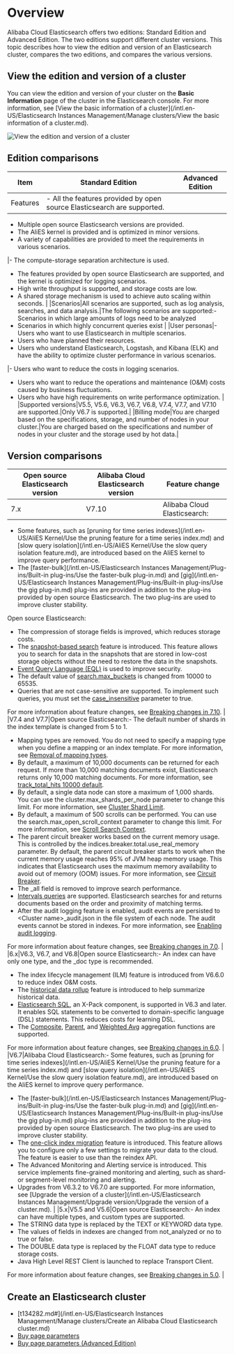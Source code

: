 # Overview

Alibaba Cloud Elasticsearch offers two editions: Standard Edition and Advanced Edition. The two editions support different cluster versions. This topic describes how to view the edition and version of an Elasticsearch cluster, compares the two editions, and compares the various versions.

## View the edition and version of a cluster

You can view the edition and version of your cluster on the **Basic Information** page of the cluster in the Elasticsearch console. For more information, see [View the basic information of a cluster](/intl.en-US/Elasticsearch Instances Management/Manage clusters/View the basic information of a cluster.md).

![View the edition and version of a cluster](../images/p176053.png)

## Edition comparisons

|Item|Standard Edition|Advanced Edition|
|----|----------------|----------------|
|Features|-   All the features provided by open source Elasticsearch are supported.
-   Multiple open source Elasticsearch versions are provided.
-   The AliES kernel is provided and is optimized in minor versions.
-   A variety of capabilities are provided to meet the requirements in various scenarios.

|-   The compute-storage separation architecture is used.
-   The features provided by open source Elasticsearch are supported, and the kernel is optimized for logging scenarios.
-   High write throughput is supported, and storage costs are low.
-   A shared storage mechanism is used to achieve auto scaling within seconds. |
|Scenarios|All scenarios are supported, such as log analysis, searches, and data analysis.|The following scenarios are supported:-   Scenarios in which large amounts of logs need to be analyzed
-   Scenarios in which highly concurrent queries exist |
|User personas|-   Users who want to use Elasticsearch in multiple scenarios.
-   Users who have planned their resources.
-   Users who understand Elasticsearch, Logstash, and Kibana \(ELK\) and have the ability to optimize cluster performance in various scenarios.

|-   Users who want to reduce the costs in logging scenarios.
-   Users who want to reduce the operations and maintenance \(O&M\) costs caused by business fluctuations.
-   Users who have high requirements on write performance optimization. |
|Supported versions|V5.5, V5.6, V6.3, V6.7, V6.8, V7.4, V7.7, and V7.10 are supported.|Only V6.7 is supported.|
|Billing mode|You are charged based on the specifications, storage, and number of nodes in your cluster.|You are charged based on the specifications and number of nodes in your cluster and the storage used by hot data.|

## Version comparisons

|Open source Elasticsearch version|Alibaba Cloud Elasticsearch version|Feature change|
|---------------------------------|-----------------------------------|--------------|
|7.x|V7.10|Alibaba Cloud Elasticsearch:

-   Some features, such as [pruning for time series indexes](/intl.en-US/AliES Kernel/Use the pruning feature for a time series index.md) and [slow query isolation](/intl.en-US/AliES Kernel/Use the slow query isolation feature.md), are introduced based on the AliES kernel to improve query performance.
-   The [faster-bulk](/intl.en-US/Elasticsearch Instances Management/Plug-ins/Built-in plug-ins/Use the faster-bulk plug-in.md) and [gig](/intl.en-US/Elasticsearch Instances Management/Plug-ins/Built-in plug-ins/Use the gig plug-in.md) plug-ins are provided in addition to the plug-ins provided by open source Elasticsearch. The two plug-ins are used to improve cluster stability.

Open source Elasticsearch:

-   The compression of storage fields is improved, which reduces storage costs.
-   The [snapshot-based search](https://www.elastic.co/guide/en/elasticsearch/reference/7.10/searchable-snapshots-api-mount-snapshot.html) feature is introduced. This feature allows you to search for data in the snapshots that are stored in low-cost storage objects without the need to restore the data in the snapshots.
-   [Event Query Language \(EQL\)](https://www.elastic.co/guide/en/elasticsearch/reference/7.10/eql.html) is used to improve security.
-   The default value of [search.max\_buckets](https://www.elastic.co/guide/en/elasticsearch/reference/7.10/search-settings.html#search-settings-max-buckets) is changed from 10000 to 65535.
-   Queries that are not case-sensitive are supported. To implement such queries, you must set the [case\_insensitive](https://www.elastic.co/guide/en/elasticsearch/reference/7.10/query-dsl-regexp-query.html) parameter to true.

For more information about feature changes, see [Breaking changes in 7.10](https://www.elastic.co/guide/en/elasticsearch/reference/7.10/migrating-7.10.html#breaking-changes-7.10). |
|V7.4 and V7.7|Open source Elasticsearch:-   The default number of shards in the index template is changed from 5 to 1.
-   Mapping types are removed. You do not need to specify a mapping type when you define a mapping or an index template. For more information, see [Removal of mapping types](https://www.elastic.co/guide/en/elasticsearch/reference/7.4/removal-of-types.html#_what_are_mapping_types).
-   By default, a maximum of 10,000 documents can be returned for each request. If more than 10,000 matching documents exist, Elasticsearch returns only 10,000 matching documents. For more information, see [track\_total\_hits 10000 default](https://www.elastic.co/guide/en/elasticsearch/reference/current/breaking-changes-7.0.html#track-total-hits-10000-default).
-   By default, a single data node can store a maximum of 1,000 shards. You can use the cluster.max\_shards\_per\_node parameter to change this limit. For more information, see [Cluster Shard Limit](https://www.elastic.co/guide/en/elasticsearch/reference/7.4/misc-cluster.html#cluster-shard-limit).
-   By default, a maximum of 500 scrolls can be performed. You can use the search.max\_open\_scroll\_context parameter to change this limit. For more information, see [Scroll Search Context](https://www.elastic.co/guide/en/elasticsearch/reference/7.4/search-request-body.html#scroll-search-context).
-   The parent circuit breaker works based on the current memory usage. This is controlled by the indices.breaker.total.use\_real\_memory parameter. By default, the parent circuit breaker starts to work when the current memory usage reaches 95% of JVM heap memory usage. This indicates that Elasticsearch uses the maximum memory availability to avoid out of memory \(OOM\) issues. For more information, see [Circuit Breaker](https://www.elastic.co/guide/en/elasticsearch/reference/7.4/circuit-breaker.html#parent-circuit-breaker).
-   The \_all field is removed to improve search performance.
-   [Intervals queries](https://www.elastic.co/guide/en/elasticsearch/reference/7.4/query-dsl-intervals-query.html) are supported. Elasticsearch searches for and returns documents based on the order and proximity of matching terms.
-   After the audit logging feature is enabled, audit events are persisted to <Cluster name\>\_audit.json in the file system of each node. The audit events cannot be stored in indexes. For more information, see [Enabling audit logging](https://www.elastic.co/guide/en/elasticsearch/reference/7.4/enable-audit-logging.html).

For more information about feature changes, see [Breaking changes in 7.0](https://www.elastic.co/guide/en/elasticsearch/reference/7.4/breaking-changes-7.0.html#breaking_70_indices_changes). |
|6.x|V6.3, V6.7, and V6.8|Open source Elasticsearch:-   An index can have only one type, and the \_doc type is recommended.
-   The index lifecycle management \(ILM\) feature is introduced from V6.6.0 to reduce index O&M costs.
-   The [historical data rollup](https://www.elastic.co/guide/en/elasticsearch/reference/6.3/rollup-overview.html) feature is introduced to help summarize historical data.
-   [Elasticsearch SQL](https://www.elastic.co/guide/en/elasticsearch/reference/6.8/sql-overview.html), an X-Pack component, is supported in V6.3 and later. It enables SQL statements to be converted to domain-specific language \(DSL\) statements. This reduces costs for learning DSL.
-   The [Composite](https://www.elastic.co/guide/en/elasticsearch/reference/6.8/search-aggregations-bucket-composite-aggregation.html), [Parent](https://www.elastic.co/guide/en/elasticsearch/reference/6.8/search-aggregations-bucket-parent-aggregation.html), and [Weighted Avg](https://www.elastic.co/guide/en/elasticsearch/reference/6.8/search-aggregations-metrics-weight-avg-aggregation.html) aggregation functions are supported.

For more information about feature changes, see [Breaking changes in 6.0](https://www.elastic.co/guide/en/elasticsearch/reference/6.8/breaking-changes-6.0.html). |
|V6.7|Alibaba Cloud Elasticsearch:-   Some features, such as [pruning for time series indexes](/intl.en-US/AliES Kernel/Use the pruning feature for a time series index.md) and [slow query isolation](/intl.en-US/AliES Kernel/Use the slow query isolation feature.md), are introduced based on the AliES kernel to improve query performance.
-   The [faster-bulk](/intl.en-US/Elasticsearch Instances Management/Plug-ins/Built-in plug-ins/Use the faster-bulk plug-in.md) and [gig](/intl.en-US/Elasticsearch Instances Management/Plug-ins/Built-in plug-ins/Use the gig plug-in.md) plug-ins are provided in addition to the plug-ins provided by open source Elasticsearch. The two plug-ins are used to improve cluster stability.
-   The [one-click index migration]() feature is introduced. This feature allows you to configure only a few settings to migrate your data to the cloud. The feature is easier to use than the reindex API.
-   The Advanced Monitoring and Alerting service is introduced. This service implements fine-grained monitoring and alerting, such as shard- or segment-level monitoring and alerting.
-   Upgrades from V6.3.2 to V6.7.0 are supported. For more information, see [Upgrade the version of a cluster](/intl.en-US/Elasticsearch Instances Management/Upgrade version/Upgrade the version of a cluster.md). |
|5.x|V5.5 and V5.6|Open source Elasticsearch:-   An index can have multiple types, and custom types are supported.
-   The STRING data type is replaced by the TEXT or KEYWORD data type.
-   The values of fields in indexes are changed from not\_analyzed or no to true or false.
-   The DOUBLE data type is replaced by the FLOAT data type to reduce storage costs.
-   Java High Level REST Client is launched to replace Transport Client.

For more information about feature changes, see [Breaking changes in 5.0](https://www.elastic.co/guide/en/elasticsearch/reference/5.6/breaking-changes-5.0.html). |

## Create an Elasticsearch cluster

-   [t134282.md\#](/intl.en-US/Elasticsearch Instances Management/Manage clusters/Create an Alibaba Cloud Elasticsearch cluster.md)
-   [Buy page parameters]()
-   [Buy page parameters \(Advanced Edition\)]()


